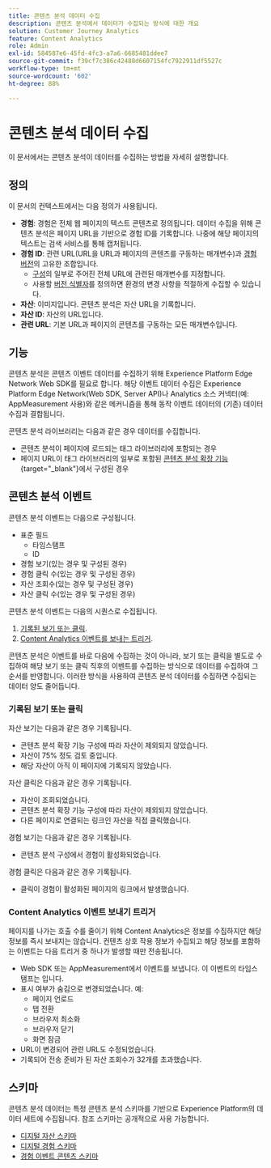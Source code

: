 ```yaml
---
title: 콘텐츠 분석 데이터 수집
description: 콘텐츠 분석에서 데이터가 수집되는 방식에 대한 개요
solution: Customer Journey Analytics
feature: Content Analytics
role: Admin
exl-id: 584587e6-45fd-4fc3-a7a6-6685481ddee7
source-git-commit: f39cf7c386c42488d6607154fc7922911df5527c
workflow-type: tm+mt
source-wordcount: '602'
ht-degree: 88%

---
```


# 콘텐츠 분석 데이터 수집

이 문서에서는 콘텐츠 분석이 데이터를 수집하는 방법을 자세히 설명합니다.


## 정의

이 문서의 컨텍스트에서는 다음 정의가 사용됩니다.

* **경험**: 경험은 전체 웹 페이지의 텍스트 콘텐츠로 정의됩니다. 데이터 수집을 위해 콘텐츠 분석은 페이지 URL을 기반으로 경험 ID를 기록합니다. 나중에 해당 페이지의 텍스트는 검색 서비스를 통해 캡처됩니다.
* **경험 ID**: 관련 URL(URL을 URL과 페이지의 콘텐츠를 구동하는 매개변수)과 [경험 버전](manual.md#versioning)의 고유한 조합입니다.
   * [구성](configuration.md)의 일부로 주어진 전체 URL에 관련된 매개변수를 지정합니다.
   * 사용할 [버전 식별자](manual.md#versioning)를 정의하면 환경의 변경 사항을 적절하게 수집할 수 있습니다.
* **자산**: 이미지입니다. 콘텐츠 분석은 자산 URL을 기록합니다.
* **자산 ID**: 자산의 URL입니다.
* **관련 URL**: 기본 URL과 페이지의 콘텐츠를 구동하는 모든 매개변수입니다.


## 기능

콘텐츠 분석은 콘텐츠 이벤트 데이터를 수집하기 위해 Experience Platform Edge Network Web SDK를 필요로 합니다. 해당 이벤트 데이터 수집은 Experience Platform Edge Network(Web SDK, Server API)나 Analytics 소스 커넥터(예: AppMeasurement 사용)와 같은 메커니즘을 통해 동작 이벤트 데이터의 (기존) 데이터 수집과 결합됩니다.

콘텐츠 분석 라이브러리는 다음과 같은 경우 데이터를 수집합니다.

* 콘텐츠 분석이 페이지에 로드되는 태그 라이브러리에 포함되는 경우
* 페이지 URL이 태그 라이브러리의 일부로 포함된 [콘텐츠 분석 확장 기능](https://experienceleague.adobe.com/ko/docs/experience-platform/tags/extensions/client/content-analytics/overview){target="_blank"}에서 구성된 경우



## 콘텐츠 분석 이벤트

콘텐츠 분석 이벤트는 다음으로 구성됩니다.

* 표준 필드
   * 타임스탬프
   * ID
* 경험 보기(있는 경우 및 구성된 경우)
* 경험 클릭 수(있는 경우 및 구성된 경우)
* 자산 조회수(있는 경우 및 구성된 경우)
* 자산 클릭 수(있는 경우 및 구성된 경우)


콘텐츠 분석 이벤트는 다음의 시퀀스로 수집됩니다.

1. [기록된 보기 또는 클릭](#recorded-view-or-click).
1. [Content Analytics 이벤트를 보내는 트리거](#trigger-to-send-a-content-analytics-event).

콘텐츠 분석은 이벤트를 바로 다음에 수집하는 것이 아니라, 보기 또는 클릭을 별도로 수집하여 해당 보기 또는 클릭 직후의 이벤트를 수집하는 방식으로 데이터를 수집하여 그 순서를 반영합니다. 이러한 방식을 사용하여 콘텐츠 분석 데이터를 수집하면 수집되는 데이터 양도 줄어듭니다.

### 기록된 보기 또는 클릭

자산 보기는 다음과 같은 경우 기록됩니다.

* 콘텐츠 분석 확장 기능 구성에 따라 자산이 제외되지 않았습니다.
* 자산이 75% 정도 검토 중입니다.
* 해당 자산이 아직 이 페이지에 기록되지 않았습니다.

자산 클릭은 다음과 같은 경우 기록됩니다.

* 자산이 조회되었습니다.
* 콘텐츠 분석 확장 기능 구성에 따라 자산이 제외되지 않았습니다.
* 다른 페이지로 연결되는 링크인 자산을 직접 클릭했습니다.

경험 보기는 다음과 같은 경우 기록됩니다.

* 콘텐츠 분석 구성에서 경험이 활성화되었습니다.

경험 클릭은 다음과 같은 경우 기록됩니다.

* 클릭이 경험이 활성화된 페이지의 링크에서 발생했습니다.


### Content Analytics 이벤트 보내기 트리거

페이지를 나가는 호출 수를 줄이기 위해 Content Analytics은 정보를 수집하지만 해당 정보를 즉시 보내지는 않습니다. 컨텐츠 상호 작용 정보가 수집되고 해당 정보를 포함하는 이벤트는 다음 트리거 중 하나가 발생할 때만 전송됩니다.

* Web SDK 또는 AppMeasurement에서 이벤트를 보냅니다. 이 이벤트의 타임스탬프는 입니다.
* 표시 여부가 숨김으로 변경되었습니다. 예:
   * 페이지 언로드
   * 탭 전환
   * 브라우저 최소화
   * 브라우저 닫기
   * 화면 잠금
* URL이 변경되어 관련 URL도 수정되었습니다.
* 기록되어 전송 준비가 된 자산 조회수가 32개를 초과했습니다.


## 스키마

콘텐츠 분석 데이터는 특정 콘텐츠 분석 스키마를 기반으로 Experience Platform의 데이터 세트에 수집됩니다. 참조 스키마는 공개적으로 사용 가능합니다.

* [디지털 자산 스키마](https://github.com/adobe/xdm/blob/master/components/classes/digital-asset.schema.json)
* [디지털 경험 스키마](https://github.com/adobe/xdm/blob/master/components/classes/digital-experience.schema.json)
* [경험 이벤트 콘텐츠 스키마](https://github.com/adobe/xdm/blob/master/components/fieldgroups/experience-event/experienceevent-content.schema.json)
